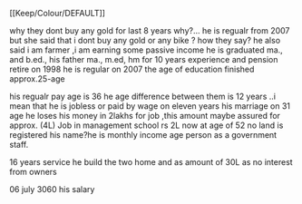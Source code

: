 [[Keep/Colour/DEFAULT]] 

why they dont buy any gold for last 8 years  why?...
he is regualr from 2007  but she said that i dont buy any gold or any bike ?
how they say?
he also said i am farmer ,i am earning some passive income
he is graduated ma., and b.ed., 
his father ma., m.ed, hm for 10 years experience and pension retire on 1998
he is regular on 2007
the age of education finished approx.25-age

his regualr pay age is 36
he age difference between them is 12 years ..i mean that he is jobless or paid by wage on eleven years
his marriage on 31 age
he loses his money in 2lakhs for job ,this amount maybe assured for approx. (4L)
Job in management school rs 2L
now at age of  52 no land is registered his name?he is monthly income age person as a government staff.

16 years service he build the two home and as amount of 30L as no interest from owners


06 july 3060 his salary
